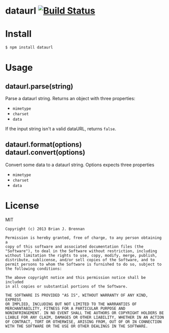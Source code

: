 # dataurl [![Build Status](https://travis-ci.org/brianloveswords/dataurl.png?branch=master)](https://travis-ci.org/brianloveswords/dataurl)

# Install
```bash
$ npm install dataurl
```

# Usage

## dataurl.parse(string)
Parse a dataurl string. Returns an object with three properties:

* `mimetype` <String> 
* `charset` <String>
* `data` <Buffer>

If the input string isn't a valid dataURL, returns `false`.

## dataurl.format(options)<br>dataurl.convert(options)
Convert some data to a dataurl string. Options expects three properties

* `mimetype` <String> 
* `charset` <String>
* `data` <Buffer>

# License

MIT

```
Copyright (c) 2013 Brian J. Brennan

Permission is hereby granted, free of charge, to any person obtaining a
copy of this software and associated documentation files (the
"Software"), to deal in the Software without restriction, including
without limitation the rights to use, copy, modify, merge, publish,
distribute, sublicense, and/or sell copies of the Software, and to
permit persons to whom the Software is furnished to do so, subject to
the following conditions:

The above copyright notice and this permission notice shall be included
in all copies or substantial portions of the Software.

THE SOFTWARE IS PROVIDED "AS IS", WITHOUT WARRANTY OF ANY KIND, EXPRESS
OR IMPLIED, INCLUDING BUT NOT LIMITED TO THE WARRANTIES OF
MERCHANTABILITY, FITNESS FOR A PARTICULAR PURPOSE AND
NONINFRINGEMENT. IN NO EVENT SHALL THE AUTHORS OR COPYRIGHT HOLDERS BE
LIABLE FOR ANY CLAIM, DAMAGES OR OTHER LIABILITY, WHETHER IN AN ACTION
OF CONTRACT, TORT OR OTHERWISE, ARISING FROM, OUT OF OR IN CONNECTION
WITH THE SOFTWARE OR THE USE OR OTHER DEALINGS IN THE SOFTWARE.
```
